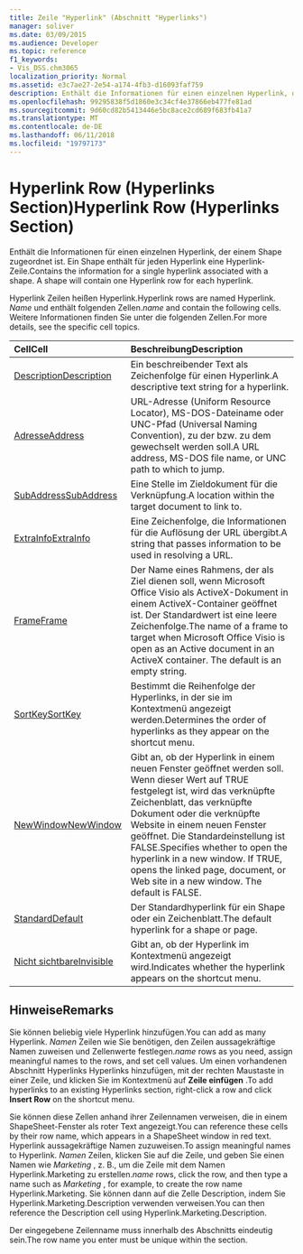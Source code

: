```yaml
---
title: Zeile "Hyperlink" (Abschnitt "Hyperlinks")
manager: soliver
ms.date: 03/09/2015
ms.audience: Developer
ms.topic: reference
f1_keywords:
- Vis_DSS.chm3065
localization_priority: Normal
ms.assetid: e3c7ae27-2e54-a174-4fb3-d16093faf759
description: Enthält die Informationen für einen einzelnen Hyperlink, der einem Shape zugeordnet ist. Ein Shape enthält für jeden Hyperlink eine Hyperlink-Zeile.
ms.openlocfilehash: 99295838f5d1860e3c34cf4e37866eb477fe81ad
ms.sourcegitcommit: 9d60cd82b5413446e5bc8ace2cd689f683fb41a7
ms.translationtype: MT
ms.contentlocale: de-DE
ms.lasthandoff: 06/11/2018
ms.locfileid: "19797173"
---
```

# <a name="hyperlink-row-hyperlinks-section"></a><span data-ttu-id="947ec-104">Hyperlink Row (Hyperlinks Section)</span><span class="sxs-lookup"><span data-stu-id="947ec-104">Hyperlink Row (Hyperlinks Section)</span></span>

<span data-ttu-id="947ec-p102">Enthält die Informationen für einen einzelnen Hyperlink, der einem Shape zugeordnet ist. Ein Shape enthält für jeden Hyperlink eine Hyperlink-Zeile.</span><span class="sxs-lookup"><span data-stu-id="947ec-p102">Contains the information for a single hyperlink associated with a shape. A shape will contain one Hyperlink row for each hyperlink.</span></span>
  
<span data-ttu-id="947ec-107">Hyperlink Zeilen heißen Hyperlink.</span><span class="sxs-lookup"><span data-stu-id="947ec-107">Hyperlink rows are named Hyperlink.</span></span> <span data-ttu-id="947ec-108">*Name* und enthält folgenden Zellen.</span><span class="sxs-lookup"><span data-stu-id="947ec-108">*name*  and contain the following cells.</span></span> <span data-ttu-id="947ec-109">Weitere Informationen finden Sie unter die folgenden Zellen.</span><span class="sxs-lookup"><span data-stu-id="947ec-109">For more details, see the specific cell topics.</span></span> 
  
|<span data-ttu-id="947ec-110">**Cell**</span><span class="sxs-lookup"><span data-stu-id="947ec-110">**Cell**</span></span>|<span data-ttu-id="947ec-111">**Beschreibung**</span><span class="sxs-lookup"><span data-stu-id="947ec-111">**Description**</span></span>|
|:-----|:-----|
|[<span data-ttu-id="947ec-112">Description</span><span class="sxs-lookup"><span data-stu-id="947ec-112">Description</span></span>](description-cell-hyperlinks-section.md) <br/> |<span data-ttu-id="947ec-113">Ein beschreibender Text als Zeichenfolge für einen Hyperlink.</span><span class="sxs-lookup"><span data-stu-id="947ec-113">A descriptive text string for a hyperlink.</span></span>  <br/> |
|[<span data-ttu-id="947ec-114">Adresse</span><span class="sxs-lookup"><span data-stu-id="947ec-114">Address</span></span>](address-cell-hyperlinks-section.md) <br/> |<span data-ttu-id="947ec-115">URL-Adresse (Uniform Resource Locator), MS-DOS-Dateiname oder UNC-Pfad (Universal Naming Convention), zu der bzw. zu dem gewechselt werden soll.</span><span class="sxs-lookup"><span data-stu-id="947ec-115">A URL address, MS-DOS file name, or UNC path to which to jump.</span></span>  <br/> |
|[<span data-ttu-id="947ec-116">SubAddress</span><span class="sxs-lookup"><span data-stu-id="947ec-116">SubAddress</span></span>](subaddress-cell-hyperlinks-section.md) <br/> |<span data-ttu-id="947ec-117">Eine Stelle im Zieldokument für die Verknüpfung.</span><span class="sxs-lookup"><span data-stu-id="947ec-117">A location within the target document to link to.</span></span>  <br/> |
|[<span data-ttu-id="947ec-118">ExtraInfo</span><span class="sxs-lookup"><span data-stu-id="947ec-118">ExtraInfo</span></span>](extrainfo-cell-hyperlinks-section.md) <br/> |<span data-ttu-id="947ec-119">Eine Zeichenfolge, die Informationen für die Auflösung der URL übergibt.</span><span class="sxs-lookup"><span data-stu-id="947ec-119">A string that passes information to be used in resolving a URL.</span></span>  <br/> |
|[<span data-ttu-id="947ec-120">Frame</span><span class="sxs-lookup"><span data-stu-id="947ec-120">Frame</span></span>](frame-cell-hyperlinks-section.md) <br/> |<span data-ttu-id="947ec-p104">Der Name eines Rahmens, der als Ziel dienen soll, wenn Microsoft Office Visio als ActiveX-Dokument in einem ActiveX-Container geöffnet ist. Der Standardwert ist eine leere Zeichenfolge.</span><span class="sxs-lookup"><span data-stu-id="947ec-p104">The name of a frame to target when Microsoft Office Visio is open as an Active document in an ActiveX container. The default is an empty string.</span></span>  <br/> |
|[<span data-ttu-id="947ec-123">SortKey</span><span class="sxs-lookup"><span data-stu-id="947ec-123">SortKey</span></span>](sortkey-cell-hyperlinks-section.md) <br/> |<span data-ttu-id="947ec-124">Bestimmt die Reihenfolge der Hyperlinks, in der sie im Kontextmenü angezeigt werden.</span><span class="sxs-lookup"><span data-stu-id="947ec-124">Determines the order of hyperlinks as they appear on the shortcut menu.</span></span>  <br/> |
|[<span data-ttu-id="947ec-125">NewWindow</span><span class="sxs-lookup"><span data-stu-id="947ec-125">NewWindow</span></span>](newwindow-cell-hyperlinks-section.md) <br/> |<span data-ttu-id="947ec-p105">Gibt an, ob der Hyperlink in einem neuen Fenster geöffnet werden soll. Wenn dieser Wert auf TRUE festgelegt ist, wird das verknüpfte Zeichenblatt, das verknüpfte Dokument oder die verknüpfte Website in einem neuen Fenster geöffnet. Die Standardeinstellung ist FALSE.</span><span class="sxs-lookup"><span data-stu-id="947ec-p105">Specifies whether to open the hyperlink in a new window. If TRUE, opens the linked page, document, or Web site in a new window. The default is FALSE.</span></span>  <br/> |
|[<span data-ttu-id="947ec-129">Standard</span><span class="sxs-lookup"><span data-stu-id="947ec-129">Default</span></span>](default-cell-hyperlinks-section.md) <br/> |<span data-ttu-id="947ec-130">Der Standardhyperlink für ein Shape oder ein Zeichenblatt.</span><span class="sxs-lookup"><span data-stu-id="947ec-130">The default hyperlink for a shape or page.</span></span>  <br/> |
|[<span data-ttu-id="947ec-131">Nicht sichtbare</span><span class="sxs-lookup"><span data-stu-id="947ec-131">Invisible</span></span>](invisible-cell-hyperlinks-section.md) <br/> |<span data-ttu-id="947ec-132">Gibt an, ob der Hyperlink im Kontextmenü angezeigt wird.</span><span class="sxs-lookup"><span data-stu-id="947ec-132">Indicates whether the hyperlink appears on the shortcut menu.</span></span>  <br/> |
   
## <a name="remarks"></a><span data-ttu-id="947ec-133">Hinweise</span><span class="sxs-lookup"><span data-stu-id="947ec-133">Remarks</span></span>

 <span data-ttu-id="947ec-134">Sie können beliebig viele Hyperlink hinzufügen.</span><span class="sxs-lookup"><span data-stu-id="947ec-134">You can add as many Hyperlink.</span></span>  <span data-ttu-id="947ec-135">*Namen* Zeilen wie Sie benötigen, den Zeilen aussagekräftige Namen zuweisen und Zellenwerte festlegen.</span><span class="sxs-lookup"><span data-stu-id="947ec-135">*name*  rows as you need, assign meaningful names to the rows, and set cell values.</span></span> <span data-ttu-id="947ec-136">Um einen vorhandenen Abschnitt Hyperlinks Hyperlinks hinzufügen, mit der rechten Maustaste in einer Zeile, und klicken Sie im Kontextmenü auf **Zeile einfügen** .</span><span class="sxs-lookup"><span data-stu-id="947ec-136">To add hyperlinks to an existing Hyperlinks section, right-click a row and click **Insert Row** on the shortcut menu.</span></span> 
  
<span data-ttu-id="947ec-137">Sie können diese Zellen anhand ihrer Zeilennamen verweisen, die in einem ShapeSheet-Fenster als roter Text angezeigt.</span><span class="sxs-lookup"><span data-stu-id="947ec-137">You can reference these cells by their row name, which appears in a ShapeSheet window in red text.</span></span> <span data-ttu-id="947ec-138">Hyperlink aussagekräftige Namen zuzuweisen.</span><span class="sxs-lookup"><span data-stu-id="947ec-138">To assign meaningful names to Hyperlink.</span></span> <span data-ttu-id="947ec-139">*Namen* Zeilen, klicken Sie auf die Zeile, und geben Sie einen Namen wie *Marketing* , z. B., um die Zeile mit dem Namen Hyperlink.Marketing zu erstellen.</span><span class="sxs-lookup"><span data-stu-id="947ec-139">*name*  rows, click the row, and then type a name such as  *Marketing*  , for example, to create the row name Hyperlink.Marketing.</span></span> <span data-ttu-id="947ec-140">Sie können dann auf die Zelle Description, indem Sie Hyperlink.Marketing.Description verwenden verweisen.</span><span class="sxs-lookup"><span data-stu-id="947ec-140">You can then reference the Description cell using Hyperlink.Marketing.Description.</span></span> 
  
<span data-ttu-id="947ec-141">Der eingegebene Zeilenname muss innerhalb des Abschnitts eindeutig sein.</span><span class="sxs-lookup"><span data-stu-id="947ec-141">The row name you enter must be unique within the section.</span></span>
  

